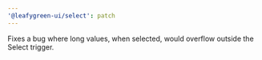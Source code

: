 ```yaml
---
'@leafygreen-ui/select': patch
---
```


Fixes a bug where long values, when selected, would overflow outside the Select trigger.
